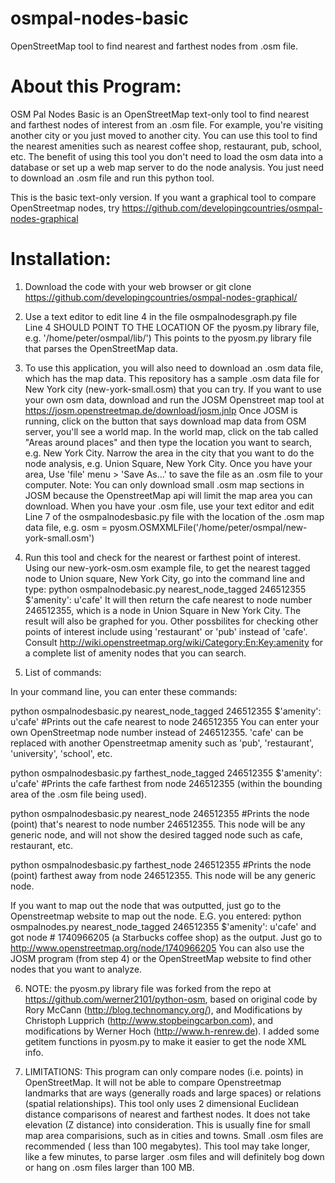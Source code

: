 osmpal-nodes-basic
==================

OpenStreetMap tool to find nearest and farthest nodes from .osm file.



About this Program:
===================

OSM Pal Nodes Basic is an OpenStreetMap text-only tool to find nearest and farthest nodes of interest from an .osm file. For example, you're visiting another city or you just moved to another city. You can use this tool to find the nearest amenities such as nearest coffee shop, restaurant, pub, school, etc.  The benefit of using this tool you don't need to load the osm data into a database or set up a web map server to do the node analysis. You just need to download an .osm file and run this python tool. 

This is the basic text-only version. If you want a graphical tool to compare OpenStreetmap nodes, try https://github.com/developingcountries/osmpal-nodes-graphical

Installation:
=============

1.  Download the code with your web browser or git clone https://github.com/developingcountries/osmpal-nodes-graphical/

2.  Use a text editor to edit line 4 in the file osmpalnodesgraph.py file  
 Line 4 SHOULD POINT TO THE LOCATION OF the pyosm.py library file, e.g. '/home/peter/osmpal/lib/')  This points to the pyosm.py library file that parses the OpenStreetMap data. 

3.  To use this application, you will also need to download an .osm data file, which has the map data. This repository has a sample .osm data file for New York city (new-york-small.osm) that you can try.  If you want to use your own osm data, download and run the JOSM Openstreet map tool at https://josm.openstreetmap.de/download/josm.jnlp
Once JOSM is running, click on the button that says download map data from OSM server, you'll see a world map. In the world map, click on the tab called "Areas around places" and then type the location you want to search, e.g. New York City. Narrow the area in the city that you want to do the node analysis, e.g. Union Square, New York City. Once you have
your area, Use 'file' menu > 'Save As...' to save the file as an .osm file to your computer.
Note: You can only download small .osm map sections in JOSM because  the OpenstreetMap api will limit the map area you can download. When you have your .osm file, use your text editor and edit Line 7 of the osmpalnodesbasic.py file with the location of the .osm map data file, e.g. osm = pyosm.OSMXMLFile('/home/peter/osmpal/new-york-small.osm') 

4.  Run this tool and check for the nearest or farthest point of interest. Using our new-york-osm.osm example file, to get the nearest tagged node to Union square, New York City, go into the command line and type: python osmpalnodebasic.py nearest_node_tagged 246512355 $'amenity\': u\'cafe'  It will then return the cafe nearest to node number 246512355, which is a node in Union Square in New York City.  The result will also be graphed for you. Other possbilites for checking other points of interest include using 'restaurant' or 'pub' instead of 'cafe'.  Consult http://wiki.openstreetmap.org/wiki/Category:En:Key:amenity for a complete list of amenity nodes that you can search. 

5.  List of commands:

   In your command line, you can enter these commands:
 
   python osmpalnodesbasic.py nearest_node_tagged 246512355 $'amenity\': u\'cafe'    #Prints out the cafe nearest to node 246512355   You can enter your own OpenStreetmap node number instead of  246512355. 'cafe' can be replaced with another Openstreetmap amenity such as 'pub', 'restaurant', 'university', 'school', etc.        
   
   python osmpalnodesbasic.py farthest_node_tagged 246512355 $'amenity\': u\'cafe'    #Prints the cafe farthest from node 246512355 (within the bounding area of the .osm file being used).     
   
   python osmpalnodesbasic.py nearest_node 246512355    #Prints the node (point) that's nearest to node number 246512355.  This node will be any generic node, and will not show the desired tagged node such as cafe, restaurant, etc.    
   
   python osmpalnodesbasic.py farthest_node 246512355    #Prints the node (point) farthest away from node 246512355.  This node will be any generic node. 
   
   If you want to map out the node that was outputted, just go to the Openstreetmap website to map out the node. E.G. you entered: python osmpalnodes.py nearest_node_tagged 246512355 $'amenity\': u\'cafe'  and got node # 1740966205 (a Starbucks coffee shop) as the output.  Just go to http://www.openstreetmap.org/node/1740966205  You can also use the JOSM program (from step 4) or the OpenStreetMap website to find other nodes that you want to analyze.  

6.  NOTE: the pyosm.py library file was forked from the repo at https://github.com/werner2101/python-osm, based on original code by Rory McCann (http://blog.technomancy.org/), and Modifications by Christoph Lupprich (http://www.stopbeingcarbon.com), and modifications by Werner Hoch (http://www.h-renrew.de). 
I added some getitem functions in pyosm.py to make it easier to get the node XML info. 

7.  LIMITATIONS: This program can only compare nodes (i.e. points) in OpenStreetMap. It will not be able to compare Openstreetmap landmarks that are ways (generally roads and large spaces) or relations (spatial relationships).  This tool only uses 2 dimensional Euclidean distance comparisons of nearest and farthest nodes. It does not take elevation (Z distance) into consideration. This is usually fine for small map area comparisions, such as in cities and towns.  Small .osm files are recommended ( less than 100 megabytes).  This tool may take longer, like a few minutes, to parse larger .osm files and will definitely bog down or hang on .osm files larger than 100 MB.

